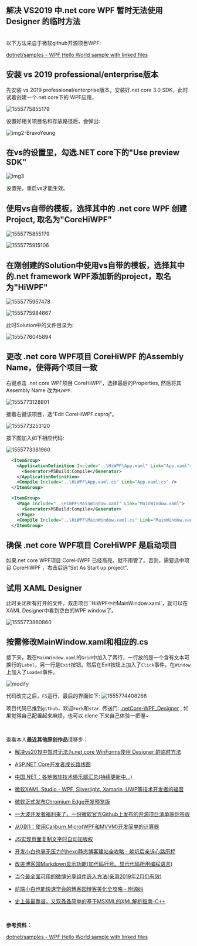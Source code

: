 ## 解决 VS2019 中.net core WPF 暂时无法使用 Designer 的临时方法

<br>
以下方法来自于微软github开源项目WPF:

[dotnet/samples - WPF Hello World sample with linked files](https://github.com/dotnet/samples/tree/master/wpf/HelloWorld-WithLinkedFiles)



## 安装 vs 2019 professional/enterprise版本

先安装 vs 2019 professional/enterprise版本，安装好.net core 3.0 SDK，此时试着创建一个.net core下的 WPF应用，

![1555775855179](./screenShots/1555775855179.png)

设置好相关项目名和存放路径后，会弹出:

![img2-BravoYeung](https://github.com/yanglr/.netCore-WinForms_Designer/raw/master/screenShots/p2.jpg)



## 在vs的设置里，勾选.NET core下的"Use preview SDK"

![img3](https://github.com/yanglr/.netCore-WinForms_Designer/blob/master/screenShots/p3.jpg)


设置完，重启vs才能生效。

## 使用vs自带的模板，选择其中的 .net core WPF 创建Project, 取名为"CoreHiWPF"

![1555775855179](./screenShots/1555775855179.png)



![1555775915106](./screenShots/1555775915106.png)



## 在刚创建的Solution中使用vs自带的模板，选择其中的.net framework WPF添加新的project，取名为"HiWPF"

![1555775957478](./screenShots/1555775957478.png)



![1555775984667](./screenShots/1555775984667.png)



此时Solution中的文件目录为:

![1555776045894](./screenShots/1555776045894.png)



## 更改 .net core WPF项目 CoreHiWPF 的Assembly Name，使得两个项目一致

右键点击 .net core WPF项目 CoreHiWPF，选择最后的Properties, 然后将其Assembly Name 改为`HiWPF`.

![1555773128801](./screenShots/1555773128801.png)



接着右键该项目，选"Edit CoreHiWPF.csproj"。

![1555773253120](./screenShots/1555773253120.png)



按下图加入如下相应代码:

![1555773381960](./screenShots/1555773381960.png)




```xml
  <ItemGroup>
    <ApplicationDefinition Include="..\HiWPF\App.xaml" Link="App.xaml">
      <Generator>MSBuild:Compile</Generator>
    </ApplicationDefinition>
    <Compile Include="..\HiWPF\App.xaml.cs" Link="App.xaml.cs" />
  </ItemGroup>

  <ItemGroup>
    <Page Include="..\HiWPF\MainWindow.xaml" Link="MainWindow.xaml">
      <Generator>MSBuild:Compile</Generator>
    </Page>
    <Compile Include="..\HiWPF\MainWindow.xaml.cs" Link="MainWindow.xaml.cs" />
  </ItemGroup>
```



## 确保 .net core WPF项目 CoreHiWPF 是启动项目

如果.net core WPF项目 CoreHiWPF 已经高亮，就不用管了。否则，需要选中项目 CoreHiWPF ，右击后选“Set As Start up project”.



## 试用 XAML Designer

此时关闭所有打开的文件，双击项目``HiWPF`中的`MainWindow.xaml`，就可以在XAML Designer中看到空白的WPF window了。

![1555773860860](./screenShots/1555773860860.png)



## 按需修改MainWindow.xaml和相应的.cs

接下来，我在`MainWindow.xaml`的`Grid`中加入了两行，一行放的是一个含有文本可换行的`Label`，另一行是`Exit`按钮。然后在Exit按钮上加入了`Click`事件，在`Window`上加入了`Loaded`事件。

![modify](./screenShots/modify.gif)

代码改完之后，`F5`运行，最后的界面如下:
![1555774408266](./screenShots/1555774408266.png)



项目代码已推到`github`，欢迎`Fork`和`star`.
传送门: [.netCore-WPF_Designer](https://github.com/yanglr/.netCore-WPF_Designer) , 如果觉得自己配置起来麻烦，也可以 clone 下来自己体验一把喔~

<br>

查看本人**最近其他原创作品**请移步：
* [解决vs2019中暂时无法为.net core WinForms使用 Designer 的临时方法](https://www.cnblogs.com/enjoy233/p/workaround_to_use_the_designer_in_winForms_Core_App.html)

* [ASP.NET Core开发者成长路线图](https://www.cnblogs.com/enjoy233/p/AspNetCore_developer_roadmap.html)

* [中国.NET：各地微软技术俱乐部汇总(持续更新中...)](https://www.cnblogs.com/enjoy233/p/China_dotNetClub_list.html)

* [微软XAML Studio - WPF, Sliverlight, Xamarin, UWP等技术开发者的福音](https://www.cnblogs.com/enjoy233/p/10569205.html)

* [微软正式发布Chromium Edge开发预览版](https://www.cnblogs.com/enjoy233/p/microsoft_release_chromium_edge_dev.html)

* [一大波开发者福利来了，一份微软官方Github上发布的开源项目清单等你签收](https://www.cnblogs.com/enjoy233/p/developer-benefits_github-open-source-projects-of-microsoft.html)

* [从0到1：使用Caliburn.Micro(WPF和MVVM)开发简单的计算器](https://www.cnblogs.com/enjoy233/p/10586651.html)

* [JS实现页面复制文字时自动加版权](https://www.cnblogs.com/enjoy233/p/10480918.html)

* [开发小白也毫无压力的hexo静态博客建站全攻略 - 躺坑后亲诉心路历程](https://www.cnblogs.com/enjoy233/p/10468996.html)

* [改进博客园Markdown显示功能(加代码行号、显示代码所用编程语言)](https://www.cnblogs.com/enjoy233/p/10410089.html)

* [当今最全面可用的微博分享组件嵌入方法(亲测2019年2月仍有效)](https://www.cnblogs.com/enjoy233/p/10349500.html)

* [前端小白也能快速学会的博客园博客美化全攻略 - 附源码](https://www.cnblogs.com/enjoy233/p/10328361.html)

* [史上最最靠谱，又双叒叒简单的基于MSXML的XML解析指南-C++](https://www.cnblogs.com/enjoy233/p/10298236.html)

<br>


**参考资料：**

[dotnet/samples - WPF Hello World sample with linked files](https://github.com/dotnet/samples/tree/master/wpf/HelloWorld-WithLinkedFiles)
